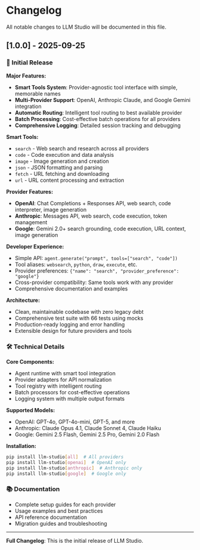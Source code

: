 # Changelog

All notable changes to LLM Studio will be documented in this file.

## [1.0.0] - 2025-09-25

### 🎉 Initial Release

**Major Features:**
- **Smart Tools System**: Provider-agnostic tool interface with simple, memorable names
- **Multi-Provider Support**: OpenAI, Anthropic Claude, and Google Gemini integration
- **Automatic Routing**: Intelligent tool routing to best available provider
- **Batch Processing**: Cost-effective batch operations for all providers
- **Comprehensive Logging**: Detailed session tracking and debugging

**Smart Tools:**
- `search` - Web search and research across all providers
- `code` - Code execution and data analysis
- `image` - Image generation and creation  
- `json` - JSON formatting and parsing
- `fetch` - URL fetching and downloading
- `url` - URL content processing and extraction

**Provider Features:**
- **OpenAI**: Chat Completions + Responses API, web search, code interpreter, image generation
- **Anthropic**: Messages API, web search, code execution, token management
- **Google**: Gemini 2.0+ search grounding, code execution, URL context, image generation

**Developer Experience:**
- Simple API: `agent.generate("prompt", tools=["search", "code"])`
- Tool aliases: `websearch`, `python`, `draw`, `execute`, etc.
- Provider preferences: `{"name": "search", "provider_preference": "google"}`
- Cross-provider compatibility: Same tools work with any provider
- Comprehensive documentation and examples

**Architecture:**
- Clean, maintainable codebase with zero legacy debt
- Comprehensive test suite with 66 tests using mocks
- Production-ready logging and error handling
- Extensible design for future providers and tools

### 🛠️ Technical Details

**Core Components:**
- Agent runtime with smart tool integration
- Provider adapters for API normalization
- Tool registry with intelligent routing
- Batch processors for cost-effective operations
- Logging system with multiple output formats

**Supported Models:**
- OpenAI: GPT-4o, GPT-4o-mini, GPT-5, and more
- Anthropic: Claude Opus 4.1, Claude Sonnet 4, Claude Haiku
- Google: Gemini 2.5 Flash, Gemini 2.5 Pro, Gemini 2.0 Flash

**Installation:**
```bash
pip install llm-studio[all]  # All providers
pip install llm-studio[openai]  # OpenAI only
pip install llm-studio[anthropic]  # Anthropic only
pip install llm-studio[google]  # Google only
```

### 📚 Documentation

- Complete setup guides for each provider
- Usage examples and best practices
- API reference documentation
- Migration guides and troubleshooting

---

**Full Changelog**: This is the initial release of LLM Studio.
